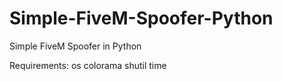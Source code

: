 # Simple-FiveM-Spoofer-Python
Simple FiveM Spoofer in Python

Requirements:
os
colorama
shutil
time
